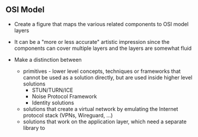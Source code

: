 
## OSI Model

- Create a figure that maps the various related components to OSI model layers
- It can be a "more or less accurate" artistic impression since the components can cover multiple layers and the layers are somewhat fluid

- Make a distinction between
	- primitives - lower level concepts, techniques or frameworks that cannot be used as a solution directly, but are used inside higher level solutions 
		- STUN/TURN/ICE
		- Noise Protocol Framework
		- Identity solutions
	- solutions that create a virtual network by emulating the Internet protocol stack (VPNs, Wireguard, ...)
	- solutions that work on the application layer, which need a separate library to 